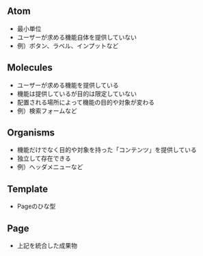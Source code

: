 ## Atom

- 最小単位
- ユーザーが求める機能自体を提供していない
- 例）ボタン、ラベル、インプットなど

## Molecules

- ユーザーが求める機能を提供している
- 機能は提供しているが目的は限定していない
- 配置される場所によって機能の目的や対象が変わる
- 例）検索フォームなど

## Organisms

- 機能だけでなく目的や対象を持った「コンテンツ」を提供している
- 独立して存在できる
- 例）ヘッダメニューなど

## Template

- Pageのひな型

## Page

- 上記を統合した成果物
